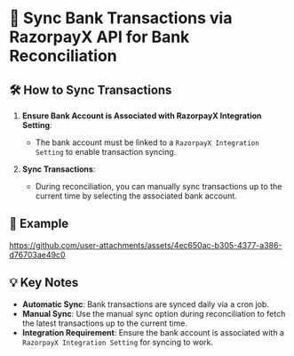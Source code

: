 # 🔄 Sync Bank Transactions via RazorpayX API for Bank Reconciliation

## 🛠️ How to Sync Transactions

1. **Ensure Bank Account is Associated with RazorpayX Integration Setting**:
   - The bank account must be linked to a `RazorpayX Integration Setting` to enable transaction syncing.

2. **Sync Transactions**:
   - During reconciliation, you can manually sync transactions up to the current time by selecting the associated bank account.


## 📸 Example

https://github.com/user-attachments/assets/4ec650ac-b305-4377-a386-d76703ae49c0

## 💡 Key Notes

- **Automatic Sync**: Bank transactions are synced daily via a cron job.
- **Manual Sync**: Use the manual sync option during reconciliation to fetch the latest transactions up to the current time.
- **Integration Requirement**: Ensure the bank account is associated with a `RazorpayX Integration Setting` for syncing to work.
